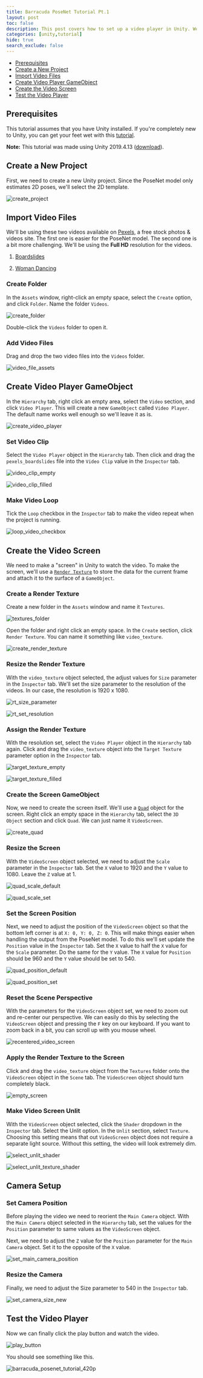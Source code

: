 ```yaml
---
title: Barracuda PoseNet Tutorial Pt.1
layout: post
toc: false
description: This post covers how to set up a video player in Unity. We'll be using the video player to check the performance of the PoseNet model.
categories: [unity,tutorial]
hide: true
search_exclude: false
---
```


* [Prerequisites](#prerequisites)
* [Create a New Project](#create-a-new-project)
* [Import Video Files](#import-video-files)
* [Create Video Player GameObject](#create-video-player-gameobject)
* [Create the Video Screen](#create-the-video-screen)
* [Test the Video Player](#test-the-video-player)

## Prerequisites

This tutorial assumes that you have Unity installed. If you're completely new to Unity, you can get your feet wet with this [tutorial](https://www.youtube.com/watch?v=OR0e-1UBEOU&list=PLB5_EOMkLx_VHKn4IISeNwhlDrb1948ZX&index=3).

**Note:** This tutorial was made using Unity 2019.4.13 ([download](unityhub://2019.4.13f1/518737b1de84)).



## Create a New Project

First, we need to create a new Unity project. Since the PoseNet model only estimates 2D poses, we'll select the 2D template.

![create_project](\images\barracuda-posenet-tutorial\create_project.PNG)

## Import Video Files

We'll be using these two videos available on [Pexels](https://www.pexels.com/), a free stock photos & videos site. The first one is easier for the PoseNet model. The second one is a bit more challenging. We'll be using the **Full HD** resolution for the videos.

1. [Boardslides](https://www.pexels.com/video/two-young-men-doing-a-boardslide-over-a-railing-4824358/)

2. [Woman Dancing](https://www.pexels.com/video/woman-dancing-2873755/)

### Create Folder

In the `Assets` window, right-click an empty space, select the `Create` option, and click `Folder`. Name the folder `Videos`.

![create_folder](\images\barracuda-posenet-tutorial\create_folder.PNG)

Double-click the `Videos` folder to open it.

### Add Video Files

Drag and drop the two video files into the `Videos` folder.

![video_file_assets](\images\barracuda-posenet-tutorial\video_file_assets.PNG)



## Create Video Player GameObject

In the `Hierarchy` tab, right click an empty area, select the `Video` section, and click `Video Player`. This will create a new `GameObject` called `Video Player`. The default name works well enough so we'll leave it as is.

![create_video_player](\images\barracuda-posenet-tutorial\create_video_player.PNG)

### Set Video Clip

Select the `Video Player` object in the `Hierarchy` tab. Then click and drag the `pexels_boardslides` file into the `Video Clip` value in the `Inspector` tab.

![video_clip_empty](\images\barracuda-posenet-tutorial\video_clip_empty.png)

![video_clip_filled](\images\barracuda-posenet-tutorial\video_clip_filled.png)

### Make Video Loop

Tick the `Loop` checkbox in the `Inspector` tab to make the video repeat when the project is running.

![loop_video_checkbox](\images\barracuda-posenet-tutorial\loop_video_checkbox.png)



## Create the Video Screen

We need to make a "screen" in Unity to watch the video. To make the screen, we'll use a [`Render Texture`](https://docs.unity3d.com/ScriptReference/RenderTexture.html) to store the data for the current frame and attach it to the surface of a `GameObject`. 

### Create a Render Texture

Create a new folder in the `Assets` window and name it `Textures`.

![textures_folder](\images\barracuda-posenet-tutorial\textures_folder.PNG)

Open the folder and right click an empty space. In the `Create` section, click `Render Texture`. You can name it something like `video_texture`.

![create_render_texture](\images\barracuda-posenet-tutorial\create_render_texture.PNG)

### Resize the Render Texture

With the `video_texture` object selected, the adjust values for `Size` parameter in the `Inspector` tab. We'll set the size parameter to the resolution of the videos. In our case, the resolution is 1920 x 1080.

![rt_size_parameter](\images\barracuda-posenet-tutorial\rt_size_parameter.png)

![rt_set_resolution](\images\barracuda-posenet-tutorial\rt_set_resolution.png)

### Assign the Render Texture

With the resolution set, select the `Video Player` object in the `Hierarchy` tab again. Click and drag the `video_texture` object into the `Target Texture` parameter option in the `Inspector` tab.

![target_texture_empty](\images\barracuda-posenet-tutorial\target_texture_empty.png)

![target_texture_filled](\images\barracuda-posenet-tutorial\target_texture_filled.png)

### Create the Screen GameObject

Now, we need to create the screen itself. We'll use a [`Quad`](https://docs.unity3d.com/Manual/PrimitiveObjects.html) object for the screen. Right click an empty space in the `Hierarchy` tab, select the `3D Object` section and click `Quad`. We can just name it `VideoScreen`.

![create_quad](\images\barracuda-posenet-tutorial\create_quad.PNG)

### Resize the Screen

With the `VideoScreen` object selected, we need to adjust the `Scale` parameter in the `Inspector` tab. Set the `X` value to 1920 and the `Y` value to 1080. Leave the `Z` value at 1.

![quad_scale_default](\images\barracuda-posenet-tutorial\quad_scale_default.png)

![quad_scale_set](\images\barracuda-posenet-tutorial\quad_scale_set.png)

### Set the Screen Position

Next, we need to adjust the position of the `VideoScreen` object so that the bottom left corner is at `X: 0, Y: 0, Z: 0`. This will make things easier when handling the output from the PoseNet model. To do this we'll set update the `Position` value in the `Inspector` tab. Set the `X` value to half the `X` value for the `Scale` parameter. Do the same for the `Y` value. The `X` value for `Position` should be 960 and the `Y` value should be set to 540.

![quad_position_default](\images\barracuda-posenet-tutorial\quad_position_default.png)

![quad_position_set](\images\barracuda-posenet-tutorial\quad_position_set.png)

### Reset the Scene Perspective

With the parameters for the `VideoScreen` object set, we need to zoom out and re-center our perspective. We can easily do this by selecting the `VideoScreen` object and pressing the `F` key on our keyboard. If you want to zoom back in a bit, you can scroll up with you mouse wheel.

![recentered_video_screen](\images\barracuda-posenet-tutorial\recentered_video_screen.PNG)

### Apply the Render Texture to the Screen

Click and drag the `video_texture` object from the `Textures` folder onto the `VideoScreen` object in the `Scene` tab. The `VideoScreen` object should turn completely black.

![empty_screen](\images\barracuda-posenet-tutorial\empty_screen.PNG)

### Make Video Screen Unlit

With the `VideoScreen` object selected, click the `Shader` dropdown in the `Inspector` tab. Select the Unlit option. In the `Unlit` section, select `Texture`. Choosing this setting means that out `VideoScreen` object does not require a separate light source. Without this setting, the video will look extremely dim.

![select_unlit_shader](\images\barracuda-posenet-tutorial\select_unlit_shader.PNG)

![select_unlit_texture_shader](\images\barracuda-posenet-tutorial\select_unlit_texture_shader.PNG)

## Camera Setup

### Set Camera Position

Before playing the video we need to reorient the `Main Camera` object. With the `Main Camera` object selected in the `Hierarchy` tab, set the values for the `Position` parameter to same values as the `VideoScreen` object. 

Next, we need to adjust the `Z` value for the `Position` parameter for the `Main Camera` object. Set it to the opposite of the `X` value.

![set_main_camera_position](\images\barracuda-posenet-tutorial\set_main_camera_position_new.png)

### Resize the Camera

Finally, we need to adjust the Size parameter to 540 in the `Inspector` tab.

![set_camera_size_new](\images\barracuda-posenet-tutorial\set_camera_size_new.png)

## Test the Video Player

Now we can finally click the play button and watch the video.

![play_button](\images\barracuda-posenet-tutorial\play_button.png)

You should see something like this.

![barracuda_posenet_tutorial_420p](\images\barracuda-posenet-tutorial\barracuda_posenet_tutorial_420p.gif)

